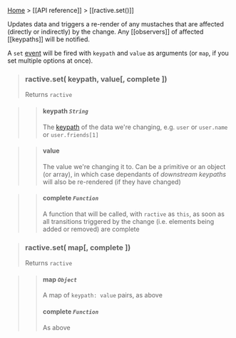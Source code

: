 [Home](ractive-js-documentation) > [[API reference]] > [[ractive.set()]]

Updates data and triggers a re-render of any mustaches that are affected (directly or indirectly) by the change. Any [[observers]] of affected [[keypaths]] will be notified.

A `set` [event](events) will be fired with `keypath` and `value` as arguments (or `map`, if you set multiple options at once).


> ### ractive.set( keypath, value[, complete ])
> Returns `ractive`

> > #### **keypath** *`String`*
> > The [keypath](keypaths) of the data we're changing, e.g. `user` or `user.name` or `user.friends[1]`

> > #### **value**
> > The value we're changing it to. Can be a primitive or an object (or array), in which case dependants of *downstream keypaths* will also be re-rendered (if they have changed)

> > #### complete *`Function`*
> > A function that will be called, with `ractive` as `this`, as soon as all transitions triggered by the change (i.e. elements being added or removed) are complete


> ### ractive.set( map[, complete ])
> Returns `ractive`

> > #### **map** *`Object`*
> > A map of `keypath: value` pairs, as above
> > #### complete *`Function`*
> > As above